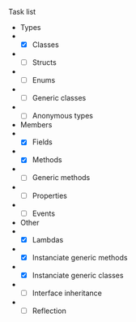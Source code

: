 Task list
- Types
- - [x] Classes
- - [ ] Structs
- - [ ] Enums
- - [ ] Generic classes
- - [ ] Anonymous types
- Members
- - [x] Fields
- - [x] Methods
- - [ ] Generic methods
- - [ ] Properties
- - [ ] Events
- Other
- - [x] Lambdas
- - [x] Instanciate generic methods
- - [x] Instanciate generic classes
- - [ ] Interface inheritance
- - [ ] Reflection
